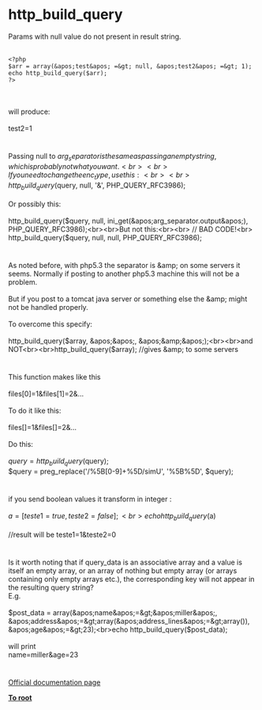 # http_build_query



Params with null value do not present in result string.<br><br>

```
<?php
$arr = array(&apos;test&apos; =&gt; null, &apos;test2&apos; =&gt; 1);
echo http_build_query($arr);
?>
```
<br><br>will produce:<br><br>test2=1  

#

Passing null to $arg_separator is the same as passing an empty string, which is probably not what you want. <br><br>If you need to change the enc_type, use this:<br><br>    http_build_query($query, null, &apos;&amp;&apos;, PHP_QUERY_RFC3986);<br><br>Or possibly this:<br><br>    http_build_query($query, null, ini_get(&apos;arg_separator.output&apos;), PHP_QUERY_RFC3986);<br><br>But not this:<br><br>    // BAD CODE!<br>    http_build_query($query, null, null, PHP_QUERY_RFC3986);  

#

As noted before, with php5.3 the separator is &amp;amp; on some servers it seems. Normally if posting to another php5.3 machine this will not be a problem.<br><br>But if you post to a tomcat java server or something else the &amp;amp; might not be handled properly.<br><br>To overcome this specify:<br><br>http_build_query($array, &apos;&apos;, &apos;&amp;&apos;);<br><br>and NOT<br><br>http_build_query($array); //gives &amp;amp; to some servers  

#

This function makes like this<br><br>files[0]=1&amp;files[1]=2&amp;...<br><br>To do it like this:<br><br>files[]=1&amp;files[]=2&amp;...<br><br>Do this:<br><br>        $query = http_build_query($query);<br>        $query = preg_replace(&apos;/%5B[0-9]+%5D/simU&apos;, &apos;%5B%5D&apos;, $query);  

#

if you send boolean values it transform in integer :<br><br>$a = [teste1= true,teste2=false];<br>echo http_build_query($a)<br><br>//result will be teste1=1&amp;teste2=0  

#

Is it worth noting that if query_data is an associative array and a value is itself an empty array, or an array of nothing but empty array (or arrays containing only empty arrays etc.), the corresponding key will not appear in the resulting query string?<br>E.g.<br><br>$post_data = array(&apos;name&apos;=&gt;&apos;miller&apos;, &apos;address&apos;=&gt;array(&apos;address_lines&apos;=&gt;array()), &apos;age&apos;=&gt;23);<br>echo http_build_query($post_data);<br><br>will print<br>name=miller&amp;age=23  

#

[Official documentation page](https://www.php.net/manual/en/function.http-build-query.php)

**[To root](/README.md)**